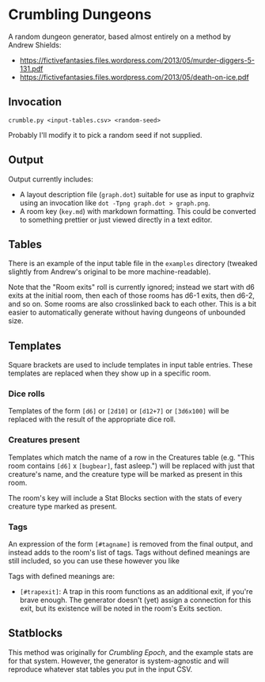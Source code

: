 # Crumbling Dungeons

A random dungeon generator, based almost entirely on a method by Andrew Shields:
* https://fictivefantasies.files.wordpress.com/2013/05/murder-diggers-5-131.pdf
* https://fictivefantasies.files.wordpress.com/2013/05/death-on-ice.pdf

## Invocation
`crumble.py <input-tables.csv> <random-seed>`

Probably I'll modify it to pick a random seed if not supplied.

## Output
Output currently includes:
* A layout description file (`graph.dot`) suitable for use as input to graphviz using an invocation like `dot -Tpng graph.dot > graph.png`.
* A room key (`key.md`) with markdown formatting.  This could be converted to something prettier or just viewed directly in a text editor.

## Tables
There is an example of the input table file in the `examples` directory (tweaked slightly from Andrew's original to be more machine-readable).

Note that the "Room exits" roll is currently ignored; instead we start with d6 exits at the initial room, then each of those rooms has d6-1 exits, then d6-2, and so on.  Some rooms are also crosslinked back to each other.  This is a bit easier to automatically generate without having dungeons of unbounded size.

## Templates
Square brackets are used to include templates in input table entries.  These templates are replaced when they show up in a specific room.

### Dice rolls
Templates of the form `[d6]` or `[2d10]` or `[d12+7]` or `[3d6x100]` will be replaced with the result of the appropriate dice roll.

### Creatures present
Templates which match the name of a row in the Creatures table (e.g. "This room contains `[d6]` x `[bugbear]`, fast asleep.") will be replaced with just that creature's name, and the creature type will be marked as present in this room.

The room's key will include a Stat Blocks section with the stats of every creature type marked as present.

### Tags
An expression of the form `[#tagname]` is removed from the final output, and instead adds to the room's list of tags.  Tags without defined meanings are still included, so you can use these however you like

Tags with defined meanings are:
* `[#trapexit]`: A trap in this room functions as an additional exit, if you're brave enough.  The generator doesn't (yet) assign a connection for this exit, but its existence will be noted in the room's Exits section.

## Statblocks
This method was originally for _Crumbling Epoch_, and the example stats are for that system.  However, the generator is system-agnostic and will reproduce whatever stat tables you put in the input CSV.
